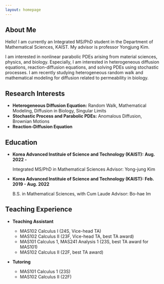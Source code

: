 ```yaml
---
layout: homepage
---
```


## About Me

Hello! I am currently an Integrated MS/PhD student in the Department of Mathematical Sciences, KAIST. My advisor is professor Yongjung Kim. 

I am interested in nonlinear parabolic PDEs arising from material sciences, physics, and biology. Especially, I am interested in heterogeneous diffusion equations, reaction-diffusion equations, and solving PDEs using stochastic processes. I am recently studying heterogeneous random walk and mathematical modeling for diffusion related to permeability in biology.

## Research Interests

- **Heterogeneous Diffusion Equation:** Random Walk, Mathematical Modeling, Diffusion in Biology, Singular Limits
- **Stochastic Process and Parabolic PDEs:** Anomalous Diffusion, Brownian Motions
- **Reaction-Diffusion Equation**

## Education

- **Korea Advanced Instituie of Science and Technology (KAIST):** **Aug. 2022 -**

  Integrated MS/PhD in Mathematical Sciences
  Advisor: Yong-jung Kim

- **Korea Advanced Instituie of Science and Technology (KAIST):** **Feb. 2019 - Aug. 2022**

  B.S. in Mathematical Sciences, with Cum Laude
  Advisor: Bo-hae Im

## Teaching Experience

- **Teaching Assistant**
  - MAS102 Calculus I (24S, Vice-head TA)
  - MAS102 Calculus II (23F, Vice-head TA, best TA award)  
  - MAS101 Calculus 1, MAS241 Analysis 1 (23S, best TA award for MAS101)
  - MAS102 Calculus II (22F, best TA award)

- **Tutoring**
  - MAS101 Calculus 1 (23S) 
  - MAS102 Calculus II (22F)


